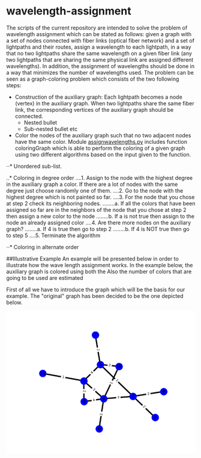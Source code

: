 # wavelength-assignment
The scripts of the current repository are intended to solve the problem of wavelength assignment which can be stated as follows: given a graph with a set of nodes connected with fiber links (optical fiber network) and a set of lightpaths and their routes, assign a wavelength to each lightpath, in a way that no two lightpaths share the same wavelength on a given fiber link (any two lightpaths that are sharing the same physical link are assigned different wavelengths). In addition, the assignment of wavelengths should be done in a way that minimizes the number of wavelengths used. The problem can be seen as a graph-coloring problem which consists of the two following steps:
 
* Construction of the auxiliary graph: Each lightpath becomes a node (vertex) in the auxiliary graph. When two lightpaths share the same fiber link, the corresponding vertices of the auxiliary graph should be connected. 
  * Nested bullet
  * Sub-nested bullet etc
* Color the nodes of the auxiliary graph such that no two adjacent nodes have the same color. Module [assignwavelengths.py](https://github.com/g-ser/wavelength-assignment/blob/master/assignwavelengths.py) includes function coloringGraph which is able to perform the coloring of a given graph using two different algorithms based on the input given to the function. 

⋅⋅* Unordered sub-list.

..* Coloring in degree order
....1. Assign to the node with the highest degree in the auxiliary graph a color. If there are a lot of nodes with the same degree just choose randomly one of them.
....2. Go to the node with the highest degree which is not painted so far. 
....3. For the node that you chose at step 2 check its neighboring nodes. 
........a. If all the colors that have been assigned so far are in the neighbors of the node that you chose at step 2 then assign a new color to the node
........b. If a is not true then assign to the node an already assigned color
....4. Are there more nodes on the auxiliary graph?
........a. If 4 is true then go to step 2
........b. If 4 is NOT true then go to step 5
....5. Terminate the algorithm 

⋅⋅* Coloring in alternate order


##Illustrative Example
An example will be presented below in order to illustrate how the wave length assignment works. In the example below, the auxiliary graph is colored using both the Also the number of colors that are going to be used are estimated 


First of all we have to introduce the graph which will be the basis for our example. The "original" graph has been decided to be the one depicted below. 

![alt tag](https://raw.githubusercontent.com/g-ser/wavelength-assignment/master/pictures/givengraph.png)
